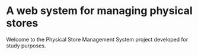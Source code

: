 # A web system for managing physical stores
Welcome to the Physical Store Management System project developed for study purposes.

